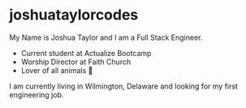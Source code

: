 # joshuataylorcodes
My Name is Joshua Taylor and I am a Full Stack Engineer.

- Current student at Actualize Bootcamp
- Worship Director at Faith Church
- Lover of all animals 🐶

I am currently living in Wilmington, Delaware and looking for my first engineering job.
